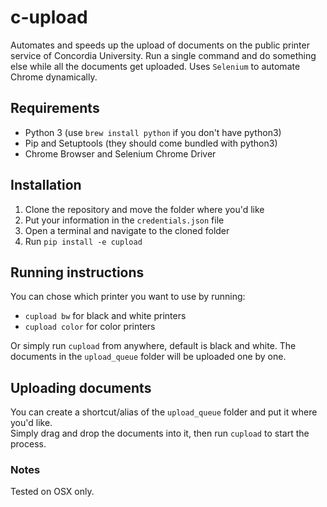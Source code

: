 # c-upload
Automates and speeds up the upload of documents on the public printer service of Concordia University. 
Run a single command and do something else while all the documents get uploaded.
Uses `Selenium` to automate Chrome dynamically. 

## Requirements
* Python 3 (use `brew install python` if you don't have python3)
* Pip and Setuptools (they should come bundled with python3)
* Chrome Browser and Selenium Chrome Driver

## Installation
1. Clone the repository and move the folder where you'd like
2. Put your information in the `credentials.json` file
3. Open a terminal and navigate to the cloned folder
4. Run `pip install -e cupload` 

## Running instructions
You can chose which printer you want to use by running:
* `cupload bw` for black and white printers
* `cupload color` for color printers   

Or simply run `cupload` from anywhere, default is black and white.
The documents in the `upload_queue` folder will be uploaded one by one.


## Uploading documents
You can create a shortcut/alias of the `upload_queue` folder and put it where you'd like.  
Simply drag and drop the documents into it, then run `cupload` to start the process.

### Notes
Tested on OSX only.
